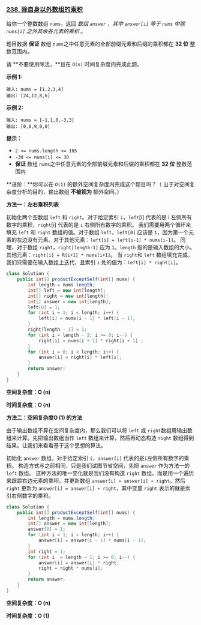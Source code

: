 ### [238. 除自身以外数组的乘积](https://leetcode.cn/problems/product-of-array-except-self/)

给你一个整数数组 `nums`，返回 *数组 `answer` ，其中 `answer[i]` 等于 `nums` 中除 `nums[i]` 之外其余各元素的乘积* 。

题目数据 **保证** 数组 `nums`之中任意元素的全部前缀元素和后缀的乘积都在 **32 位** 整数范围内。

请 **不要使用除法，**且在 `O(n)` 时间复杂度内完成此题。

 

**示例 1:**

```
输入: nums = [1,2,3,4]
输出: [24,12,8,6]
```

**示例 2:**

```
输入: nums = [-1,1,0,-3,3]
输出: [0,0,9,0,0]
```

 

**提示：**

- `2 <= nums.length <= 105`
- `-30 <= nums[i] <= 30`
- **保证** 数组 `nums`之中任意元素的全部前缀元素和后缀的乘积都在 **32 位** 整数范围内

 

**进阶：**你可以在 `O(1)` 的额外空间复杂度内完成这个题目吗？（ 出于对空间复杂度分析的目的，输出数组 **不被视为** 额外空间。）

**方法一：左右乘积列表**

初始化两个空数组 `left` 和 `right`。对于给定索引 `i`，`left`[i] 代表的是 i 左侧所有数字的乘积，`right`[i] 代表的是 `i` 右侧所有数字的乘积。
我们需要用两个循环来填充 `left` 和 `right` 数组的值。对于数组 `left`，`left[0]` 应该是 `1`，因为第一个元素的左边没有元素。对于其他元素：`left[i] = left[i-1] * nums[i-1]`。
同理，对于数组 `right`，`right[length-1]` 应为 `1`。`length` 指的是输入数组的大小。其他元素：`right[i] = R[i+1] * nums[i+1]`。
当 `right`和 `left` 数组填充完成，我们只需要在输入数组上迭代，且索引 `i` 处的值为：`left[i] * right[i]`。

~~~java
class Solution {
    public int[] productExceptSelf(int[] nums) {
        int length = nums.length;
        int[] left = new int[length];
        int[] right = new int[length];
        int[] answer = new int[length];
        left[0] = 1;
        for (int i = 1; i < length; i++) {
            left[i] = nums[i - 1] * left[i - 1];
        }
        right[length - 1] = 1;
        for (int i = length - 2; i >= 0; i--) {
            right[i] = nums[i + 1] * right[i + 1] ;
        }
        for (int i = 0; i < length; i++) {
            answer[i] = right[i] * left[i];
        }
        return answer;
    }
}
~~~

**空间复杂度：O (n)**

**时间复杂度：O (n)**

**方法二：空间复杂度O (1) 的方法**

由于输出数组不算在空间复杂度内，那么我们可以将 `left` 或 `right`数组用输出数组来计算。先把输出数组当作 `left` 数组来计算，然后再动态构造 `right` 数组得到结果。让我们来看看基于这个思想的算法。

初始化 `answer` 数组，对于给定索引 `i`，`answer[i]` 代表的是` i `左侧所有数字的乘积。
构造方式与之前相同，只是我们试图节省空间，先把 `answer` 作为方法一的 `left` 数组。
这种方法的唯一变化就是我们没有构造 `right` 数组。而是用一个遍历来跟踪右边元素的乘积。并更新数组 `answer[i] = answer[i] ∗ right`。然后 `right` 更新为 `answer[i] = answer[i] ∗ right`，其中变量 `right` 表示的就是索引右侧数字的乘积。

~~~java
class Solution {
    public int[] productExceptSelf(int[] nums) {
        int length = nums.length;
        int[] answer = new int[length];
        answer[0] = 1;
        for (int i = 1; i < length; i++) {
            answer[i] = answer[i - 1] * nums[i - 1];
        }
        int right = 1;
        for (int i  = length - 1; i >= 0; i--) {
            answer[i] = answer[i] * right;
            right = right * nums[i];
        }
        return answer;
    }
}
~~~

**空间复杂度：O (n)**

**时间复杂度：O (1)**